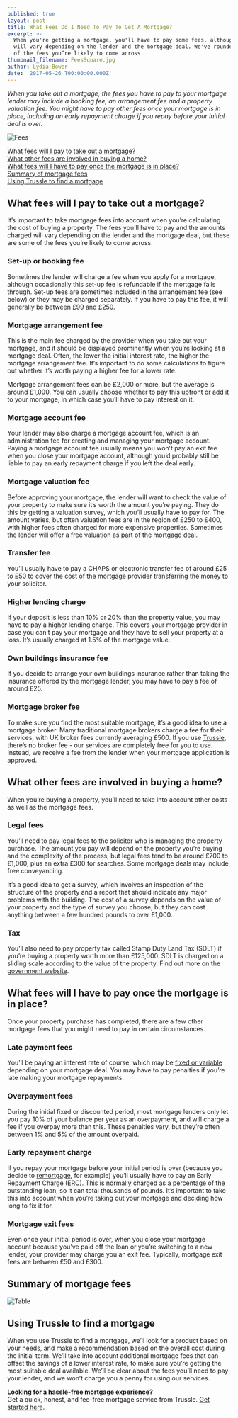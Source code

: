 ```yaml
---
published: true
layout: post
title: What Fees Do I Need To Pay To Get A Mortgage?
excerpt: >-
  When you're getting a mortgage, you'll have to pay some fees, although these
  will vary depending on the lender and the mortgage deal. We've rounded up some
  of the fees you’re likely to come across.  
thumbnail_filename: FeesSquare.jpg
author: Lydia Bower
date: '2017-05-26 T00:00:00.000Z'
---
```

_When you take out a mortgage, the fees you have to pay to your mortgage lender may include a booking fee, an arrangement fee and a property valuation fee. You might have to pay other fees once your mortgage is in place, including an early repayment charge if you repay before your initial deal is over._

![Fees]({{site.baseurl}}/images/post_images/FeesArticle.jpg)

[What fees will I pay to take out a mortgage?](#what-fees-will-i-pay-to-take-out-a-mortgage)  
[What other fees are involved in buying a home?](#what-other-fees-are-involved-in-buying-a-home)  
[What fees will I have to pay once the mortgage is in place?](#what-fees-will-i-have-to-pay-once-the-mortgage-is-in-place)  
[Summary of mortgage fees](#summary-of-mortgage-fees)  
[Using Trussle to find a mortgage](#using-trussle-to-find-a-mortgage)  

## What fees will I pay to take out a mortgage? 
It’s important to take mortgage fees into account when you’re calculating the cost of buying a property. The fees you’ll have to pay and the amounts charged will vary depending on the lender and the mortgage deal, but these are some of the fees you’re likely to come across. 

### Set-up or booking fee 
Sometimes the lender will charge a fee when you apply for a mortgage, although occasionally this set-up fee is refundable if the mortgage falls through. Set-up fees are sometimes included in the arrangement fee (see below) or they may be charged separately. If you have to pay this fee, it will generally be between £99 and £250. 

### Mortgage arrangement fee 
This is the main fee charged by the provider when you take out your mortgage, and it should be displayed prominently when you’re looking at a mortgage deal. Often, the lower the initial interest rate, the higher the mortgage arrangement fee. It’s important to do some calculations to figure out whether it’s worth paying a higher fee for a lower rate. 

Mortgage arrangement fees can be £2,000 or more, but the average is around £1,000. You can usually choose whether to pay this upfront or add it to your mortgage, in which case you’ll have to pay interest on it. 

### Mortgage account fee 
Your lender may also charge a mortgage account fee, which is an administration fee for creating and managing your mortgage account. Paying a mortgage account fee usually means you won’t pay an exit fee when you close your mortgage account, although you’d probably still be liable to pay an early repayment charge if you left the deal early. 

### Mortgage valuation fee 
Before approving your mortgage, the lender will want to check the value of your property to make sure it’s worth the amount you’re paying. They do this by getting a valuation survey, which you’ll usually have to pay for. The amount varies, but often valuation fees are in the region of £250 to £400, with higher fees often charged for more expensive properties. Sometimes the lender will offer a free valuation as part of the mortgage deal. 

### Transfer fee  
You’ll usually have to pay a CHAPS or electronic transfer fee of around £25 to £50 to cover the cost of the mortgage provider transferring the money to your solicitor. 

### Higher lending charge 
If your deposit is less than 10% or 20% than the property value, you may have to pay a higher lending charge. This covers your mortgage provider in case you can’t pay your mortgage and they have to sell your property at a loss. It’s usually charged at 1.5% of the mortgage value. 

### Own buildings insurance fee 
If you decide to arrange your own buildings insurance rather than taking the insurance offered by the mortgage lender, you may have to pay a fee of around £25. 

### Mortgage broker fee
To make sure you find the most suitable mortgage, it’s a good idea to use a mortgage broker. Many traditional mortgage brokers charge a fee for their services, with UK broker fees currently averaging £500. If you use [Trussle](https://trussle.com/), there’s no broker fee - our services are completely free for you to use. Instead, we receive a fee from the lender when your mortgage application is approved. 

## What other fees are involved in buying a home? 
When you’re buying a property, you’ll need to take into account other costs as well as the mortgage fees. 

### Legal fees
You’ll need to pay legal fees to the solicitor who is managing the property purchase. The amount you pay will depend on the property you’re buying and the complexity of the process, but legal fees tend to be around £700 to £1,000, plus an extra £300 for searches. Some mortgage deals may include free conveyancing. 

It’s a good idea to get a survey, which involves an inspection of the structure of the property and a report that should indicate any major problems with the building. The cost of a survey depends on the value of your property and the type of survey you choose, but they can cost anything between a few hundred pounds to over £1,000.  

### Tax
You’ll also need to pay property tax called Stamp Duty Land Tax (SDLT) if you’re buying a property worth more than £125,000. SDLT is charged on a sliding scale according to the value of the property. Find out more on the [government website](https://www.gov.uk/stamp-duty-land-tax/residential-property-rates).

## What fees will I have to pay once the mortgage is in place? 
Once your property purchase has completed, there are a few other mortgage fees that you might need to pay in certain circumstances. 

### Late payment fees 
You’ll be paying an interest rate of course, which may be [fixed or variable](https://trussle.com/blog/fixed-tracker-and-variable-rates-explained) depending on your mortgage deal. You may have to pay penalties if you’re late making your mortgage repayments. 

### Overpayment fees 
During the initial fixed or discounted period, most mortgage lenders only let you pay 10% of your balance per year as an overpayment, and will charge a fee if you overpay more than this. These penalties vary, but they’re often between 1% and 5% of the amount overpaid. 

### Early repayment charge
If you repay your mortgage before your initial period is over (because you decide to [remortgage](https://trussle.com/blog/the-straightforward-guide-to-remortgaging), for example) you’ll usually have to pay an Early Repayment Charge (ERC). This is normally charged as a percentage of the outstanding loan, so it can total thousands of pounds. It’s important to take this into account when you’re taking out your mortgage and deciding how long to fix it for. 

### Mortgage exit fees
Even once your initial period is over, when you close your mortgage account because you’ve paid off the loan or you’re switching to a new lender, your provider may charge you an exit fee. Typically, mortgage exit fees are between £50 and £300. 

## Summary of mortgage fees 
![Table]({{site.baseurl}}/images/post_images/table2.png)

## Using Trussle to find a mortgage 
When you use Trussle to find a mortgage, we’ll look for a product based on your needs, and make a recommendation based on the overall cost during the initial term. We’ll take into account additional mortgage fees that can offset the savings of a lower interest rate, to make sure you’re getting the most suitable deal available. We’ll be clear about the fees you’ll need to pay your lender, and we won’t charge you a penny for using our services.  

**Looking for a hassle-free mortgage experience?**  
Get a quick, honest, and fee-free mortgage service from Trussle. [Get started here](https://trussle.com/).
